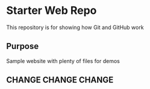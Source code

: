 # Starter Web Repo

This repository is for showing how Git and GitHub work

## Purpose

Sample website with plenty of files for demos

## CHANGE CHANGE CHANGE